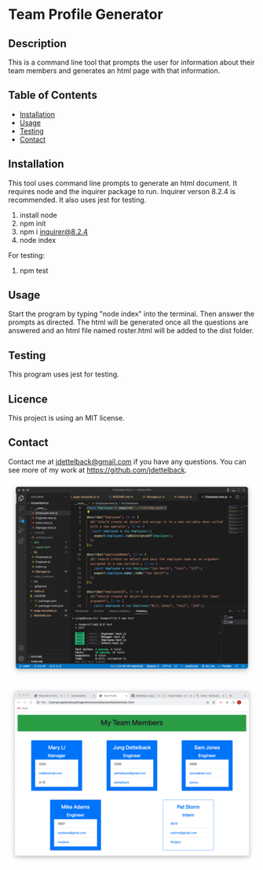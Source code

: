 #  Team Profile Generator

## Description
This is a command line tool that prompts the user for information about their team members and generates an html page with that information.

## Table of Contents
* [Installation](#installation)
* [Usage](#usage)
* [Testing](#testing)
* [Contact](#contact)

## Installation
This tool uses command line prompts to generate an html document.  It requires node and the inquirer package to run. Inquirer verson 8.2.4 is recommended.  It also uses jest for testing.

1. install node
2. npm init 
3. npm i inquirer@8.2.4 
4. node index

For testing:
1. npm test

## Usage
Start the program by typing "node index" into the terminal.  Then answer the prompts as directed.  The html will be generated once all the questions are answered and an html file named roster.html will be added to the dist folder.

## Testing
This program uses jest for testing.

## Licence
This project is using an MIT license.

## Contact
Contact me at [jdettelback@gmail.com](mailto:jdettelback@gmail.com) if you have any questions.  You can see more of my work at <https://github.com/jdettelback>.


  ![screenshot](https://raw.githubusercontent.com/jdettelback/teamprofile/main/images/teamprofilescreenshot.png)
  
  ![screenshot](https://raw.githubusercontent.com/jdettelback/teamprofile/main/images/teamprofilescreenshot2.png)

